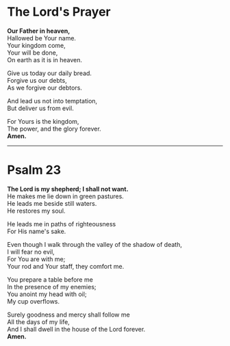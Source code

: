 # The Lord's Prayer

**Our Father in heaven,**  
Hallowed be Your name.  
Your kingdom come,  
Your will be done,  
On earth as it is in heaven.  

Give us today our daily bread.  
Forgive us our debts,  
As we forgive our debtors.  

And lead us not into temptation,  
But deliver us from evil.  

For Yours is the kingdom,  
The power, and the glory forever.  
**Amen.**

---

# Psalm 23

**The Lord is my shepherd; I shall not want.**  
He makes me lie down in green pastures.  
He leads me beside still waters.  
He restores my soul.  

He leads me in paths of righteousness  
For His name's sake.  

Even though I walk through the valley of the shadow of death,  
I will fear no evil,  
For You are with me;  
Your rod and Your staff, they comfort me.  

You prepare a table before me  
In the presence of my enemies;  
You anoint my head with oil;  
My cup overflows.  

Surely goodness and mercy shall follow me  
All the days of my life,  
And I shall dwell in the house of the Lord forever.  
**Amen.**
